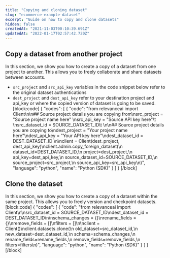 ```yaml
---
title: "Copying and cloning dataset"
slug: "ecommerce-example-dataset"
excerpt: "Guide on how to copy and clone datasets"
hidden: false
createdAt: "2021-11-03T00:10:39.691Z"
updatedAt: "2022-01-17T02:57:42.720Z"
---
```

## Copy a dataset from another project


In this section, we show you how to create a copy of a dataset from one project to another. This allows you to freely collaborate and share datasets between accounts.

- `src_project` and `src_api_key` variables in the code snippet below refer to the original dataset authentications
- `dest_project` and `dest_api_key` refer to your destination project and api_key or where the copied version of dataset is going to be saved.
[block:code]
{
  "codes": [
    {
      "code": "from relevanceai import Client\n\n## Source project details you are copying from\nsrc_project = \"Source project name here\" \nsrc_api_key = \"Source API key here\"\t \nsrc_dataset_id = SOURCE_DATASET_ID\t         \n\n## Source project details you are copying to\ndest_project = \"Your project name here\"\ndest_api_key = \"Your API key here\"\ndest_dataset_id = DEST_DATASET_ID   \n\nclient = Client(dest_project, dest_api_key)\nclient.admin.copy_foreign_dataset(\n    dataset_id=DEST_DATASET_ID,\n    project=dest_project,\n    api_key=dest_api_key,\n    source_dataset_id=SOURCE_DATASET_ID,\n    source_project=src_project,\n    source_api_key=src_api_key\n)",
      "language": "python",
      "name": "Python (SDK)"
    }
  ]
}
[/block]
## Clone the dataset

In this section, we show you how to create a copy of a dataset within the same project. This allows you to freely version and checkpoint datasets.
[block:code]
{
  "codes": [
    {
      "code": "from relevanceai import Client\n\nsrc_dataset_id = SOURCE_DATASET_ID\ndest_dataset_id = DEST_DATASET_ID\n\nschema_changes = {}\nrename_fields = {}\nremove_fields = []\nfilters = []\n\nclient = Client()\nclient.datasets.clone(\n    old_dataset=src_dataset_id,\n    new_dataset=dest_dataset_id,\n    schema=schema_changes,\n    rename_fields=rename_fields,\n    remove_fields=remove_fields,\n    filters=filters\n)",
      "language": "python",
      "name": "Python (SDK)"
    }
  ]
}
[/block]
